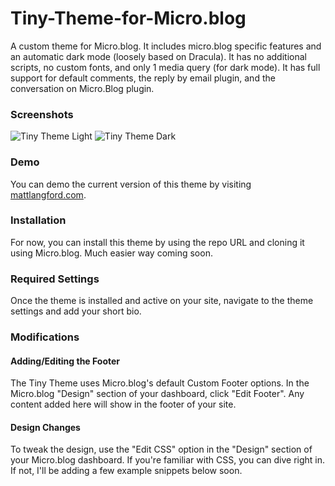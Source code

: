 # Tiny-Theme-for-Micro.blog
A custom theme for Micro.blog. It includes micro.blog specific features and an automatic dark mode (loosely based on Dracula). It has no additional scripts, no custom fonts, and only 1 media query (for dark mode). It has full support for default comments, the reply by email plugin, and the conversation on Micro.Blog plugin.

### Screenshots
![Tiny Theme Light](https://github.com/MattSLangford/Tiny-Theme-for-Micro.blog/blob/main/screenshot.png?raw=true)
![Tiny Theme Dark](https://github.com/MattSLangford/Tiny-Theme-for-Micro.blog/blob/main/screenshot2.png?raw=true)

### Demo
You can demo the current version of this theme by visiting [mattlangford.com](https://mattlangford.com).

### Installation
For now, you can install this theme by using the repo URL and cloning it using Micro.blog. Much easier way coming soon.

### Required Settings
Once the theme is installed and active on your site, navigate to the theme settings and add your short bio.

### Modifications

#### Adding/Editing the Footer
The Tiny Theme uses Micro.blog's default Custom Footer options. In the Micro.blog "Design" section of your dashboard, click "Edit Footer". Any content added here will show in the footer of your site.

#### Design Changes
To tweak the design, use the "Edit CSS" option in the "Design" section of your Micro.blog dashboard. If you're familiar with CSS, you can dive right in. If not, I'll be adding a few example snippets below soon.
